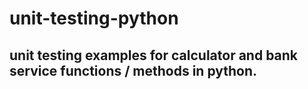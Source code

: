# unit-testing-python
## unit testing examples for calculator and bank service functions / methods in python.
